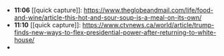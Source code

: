 - **11:06** [[quick capture]]:  https://www.theglobeandmail.com/life/food-and-wine/article-this-hot-and-sour-soup-is-a-meal-on-its-own/
- **11:10** [[quick capture]]:  https://www.ctvnews.ca/world/article/trump-finds-new-ways-to-flex-presidential-power-after-returning-to-white-house/
-